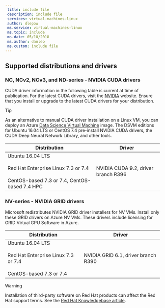 ```yaml
---
 title: include file
 description: include file
 services: virtual-machines-linux
 author: dlepow
 ms.service: virtual-machines-linux
 ms.topic: include
 ms.date: 05/18/2018
 ms.author: danlep
 ms.custom: include file
---
```


## Supported distributions and drivers

### NC, NCv2, NCv3, and ND-series - NVIDIA CUDA drivers

CUDA driver information in the following table is current at time of publication. For the latest CUDA drivers, visit the [NVIDIA](https://developer.nvidia.com/cuda-zone) website. Ensure that you install or upgrade to the latest CUDA drivers for your distribution. 

> [!TIP]
> As an alternative to manual CUDA driver installation on a Linux VM, you can deploy an Azure [Data Science Virtual Machine](../articles/machine-learning/data-science-virtual-machine/overview.md) image. The DSVM editions for Ubuntu 16.04 LTS or CentOS 7.4 pre-install NVIDIA CUDA drivers, the CUDA Deep Neural Network Library, and other tools.

| Distribution | Driver |
| --- | --- | 
| Ubuntu 16.04 LTS<br/><br/> Red Hat Enterprise Linux 7.3 or 7.4<br/><br/> CentOS-based 7.3 or 7.4, CentOS-based 7.4 HPC | NVIDIA CUDA 9.2, driver branch R396 |

### NV-series - NVIDIA GRID drivers

Microsoft redistributes NVIDIA GRID driver installers for NV VMs. Install only these GRID drivers on Azure NV VMs. These drivers include licensing for GRID Virtual GPU Software in Azure.

| Distribution | Driver |
| --- | --- | 
| Ubuntu 16.04 LTS<br/><br/>Red Hat Enterprise Linux 7.3 or 7.4<br/><br/>CentOS-based 7.3 or 7.4 | NVIDIA GRID 6.1, driver branch R390|



> [!WARNING] 
> Installation of third-party software on Red Hat products can affect the Red Hat support terms. See the [Red Hat Knowledgebase article](https://access.redhat.com/articles/1067).
>
